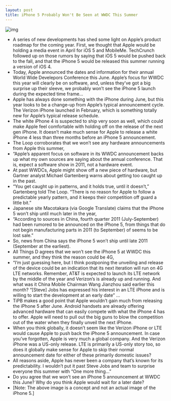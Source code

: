 ```yaml
---
layout: post
title: iPhone 5 Probably Won't Be Seen at WWDC This Summer
---
```

![img](http://media.idownloadblog.com/wp-content/uploads/2011/03/iphone-5-concept-e1301323106920.jpeg)
* A series of new developments has shed some light on Apple’s product roadmap for the coming year. First, we thought that Apple would be holding a media event in April for iOS 5 and MobileMe. TechCrunch followed up on those rumors by saying that iOS 5 would be pushed back to the fall, and that the iPhone 5 would be released this summer running a version of iOS 4.
* Today, Apple announced the dates and information for their annual World Wide Develepors Conference this June. Apple’s focus for WWDC this year will clearly be on software, and, unless they’ve got a big surprise up their sleeve, we probably won’t see the iPhone 5 launch during the expected time frame…
* Apple has always done something with the iPhone during June, but this year looks to be a change-up from Apple’s typical announcement cycle. The Verizon iPhone launched in February, which is something totally new for Apple’s typical release schedule.
* The white iPhone 4 is suspected to ship very soon as well, which could make Apple feel comfortable with holding off on the release of the next gen iPhone. It doesn’t make much sense for Apple to release a white iPhone 4 less than three months before an iPhone 5 announcement.
* The Loop corroborates that we won’t see any hardware announcements from Apple this summer,
* “Apple’s apparent focus on software in its WWDC announcement backs up what my own sources are saying about the annual conference. That is, expect a software show in 2011, not a hardware event.
* At past WWDCs, Apple might show off a new piece of hardware, but Gartner analyst Michael Gartenberg warns about getting too caught up in the past.
* “You get caught up in patterns, and it holds true, until it doesn’t,” Gartenberg told The Loop. “There is no reason for Apple to follow a predictable yearly pattern, and it keeps their competition off guard a little bit.”
* Japanese site Macotakara (via Google Translate) claims that the iPhone 5 won’t ship until much later in the year,
* “According to sources in China, fourth quarter 2011 (July-September) had been rumored to be announced on the iPhone 5, from things that do not begin manufacturing parts in 2011 (to September) of seems to be lost sale.”
* So, news from China says the iPhone 5 won’t ship until late 2011 (September at the earliest).
* All Things D agrees that we won’t see the iPhone 5 at WWDC this summer, and they think the reason could be 4G,
* “I’m just guessing here, but I think postponing the unveiling and release of the device could be an indication that its next iteration will run on 4G LTE networks. Remember, AT&T is expected to launch its LTE network by the middle of the year and Verizon’s is already up and running. And what was it China Mobile Chairman Wang Jianzhou said earlier this month? “[Steve] Jobs has expressed his interest in an LTE iPhone and is willing to start the development at an early date” …
* TiPB makes a good point that Apple wouldn’t gain much from releasing the iPhone 5 after June. Android handsets are already offering advanced hardware that can easily compete with what the iPhone 4 has to offer. Apple will need to pull out the big guns to blow the competition out of the water when they finally unveil the next iPhone.
* When you think globally, it doesn’t seem like the Verizon iPhone or LTE would cause Apple to push back the iPhone 5 announcement. In case you’ve forgotten, Apple is very much a global company. And the Verizon iPhone was a US-only release. LTE is primarily a US-only story too, so does it globally make sense for Apple to skip their normal announcement date for either of these primarily domestic issues?
* All reasons aside, Apple has never been a company that’s known for its predictability. I wouldn’t put it past Steve Jobs and team to surprise everyone this summer with “One more thing…”
* Do you agree that we won’t see an iPhone 5 announcement at WWDC this June? Why do you think Apple would wait for a later date?
* [Note: The above image is a concept and not an actual image of the iPhone 5.]

